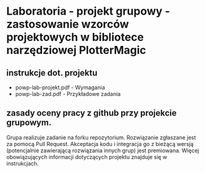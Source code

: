 # Laboratoria - projekt grupowy - zastosowanie wzorców projektowych w bibliotece narzędziowej PlotterMagic

## instrukcje dot. projektu

* powp-lab-projekt.pdf - Wymagania
* powp-lab-zad.pdf - Przykładowe zadania

## zasady oceny pracy z github przy projekcie grupowym.

Grupa realizuje zadanie na forku repozytorium. Rozwiązanie zgłaszane jest za pomocą Pull Request. 
Akceptacja kodu i integracja go z bieżącą wersją (potencjalnie zawierającą rozwiązania innych grup) jest premiowana.
Więcej obowiązujących informacji dotyczących projektu znajduje się w instrukcjach.

